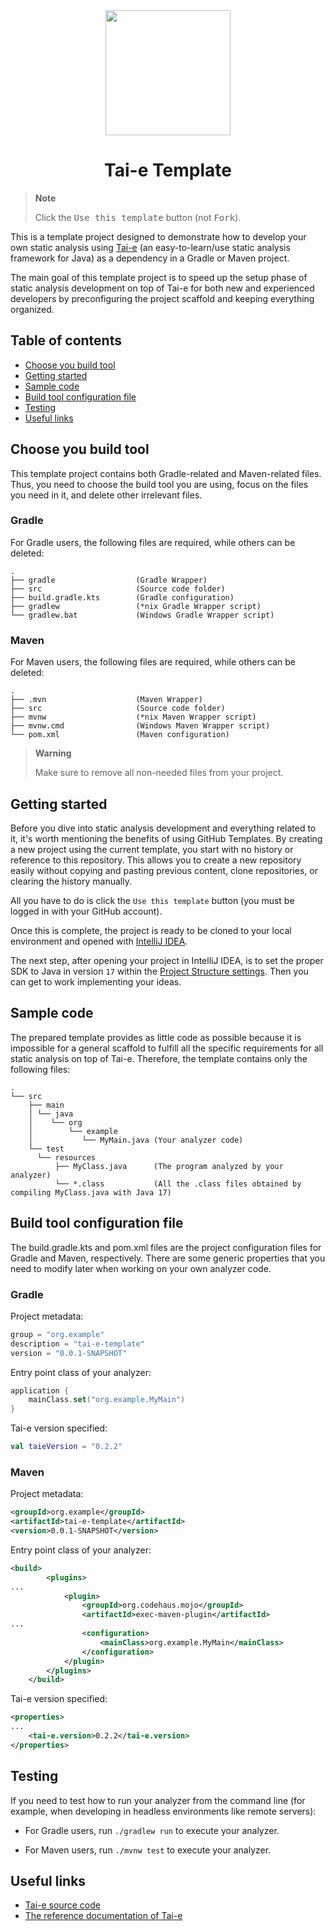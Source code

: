 <div align="center">
  <img src="https://raw.githubusercontent.com/pascal-lab/Tai-e/master/tai-e-logo.png" height="200">

# Tai-e Template

</div>

> **Note**
> 
> Click the <kbd>Use this template</kbd> button (not <kbd>Fork</kbd>).

This is a template project designed to demonstrate how to develop your own static analysis using [Tai-e](https://github.com/pascal-lab/Tai-e) (an easy-to-learn/use static analysis framework for Java) as a dependency in a Gradle or Maven project.

The main goal of this template project is to speed up the setup phase of static analysis development on top of Tai-e for both new and experienced developers by preconfiguring the project scaffold and keeping everything organized.

## Table of contents

- [Choose you build tool](#choose-you-build-tool)
- [Getting started](#getting-started)
- [Sample code](#sample-code)
- [Build tool configuration file](#build-tool-configuration-file)
- [Testing](#testing)
- [Useful links](#useful-links)

## Choose you build tool

This template project contains both Gradle-related and Maven-related files. Thus, you need to choose the build tool you are using, focus on the files you need in it, and delete other irrelevant files.

### Gradle

For Gradle users, the following files are required, while others can be deleted:

```
.
├── gradle                  (Gradle Wrapper)
├── src                     (Source code folder)
├── build.gradle.kts        (Gradle configuration)
├── gradlew                 (*nix Gradle Wrapper script)
└── gradlew.bat             (Windows Gradle Wrapper script)
```

### Maven

For Maven users, the following files are required, while others can be deleted:

```
.
├── .mvn                    (Maven Wrapper)
├── src                     (Source code folder)
├── mvnw                    (*nix Maven Wrapper script)
├── mvnw.cmd                (Windows Maven Wrapper script)
└── pom.xml                 (Maven configuration)
```



> **Warning**
> 
> Make sure to remove all non-needed files from your project.


## Getting started

Before you dive into static analysis development and everything related to it, it's worth mentioning the benefits of using GitHub Templates. By creating a new project using the current template, you start with no history or reference to this repository. This allows you to create a new repository easily without copying and pasting previous content, clone repositories, or clearing the history manually.

All you have to do is click the `Use this template` button (you must be logged in with your GitHub account).

Once this is complete, the project is ready to be cloned to your local environment and opened with [IntelliJ IDEA](https://www.jetbrains.com/idea/download).

The next step, after opening your project in IntelliJ IDEA, is to set the proper SDK to Java in version `17` within the [Project Structure settings](https://www.jetbrains.com/help/idea/project-settings-and-structure.html). Then you can get to work implementing your ideas.

## Sample code

The prepared template provides as little code as possible because it is impossible for a general scaffold to fulfill all the specific requirements for all static analysis on top of Tai-e. Therefore, the template contains only the following files:

```
.
└── src
    ├── main
    │ └── java
    │    └── org
    │        └── example
    │           └── MyMain.java (Your analyzer code)
    └── test
      └── resources
          ├── MyClass.java      (The program analyzed by your analyzer)
          └── *.class           (All the .class files obtained by compiling MyClass.java with Java 17)
```

## Build tool configuration file

The build.gradle.kts and pom.xml files are the project configuration files for Gradle and Maven, respectively. There are some generic properties that you need to modify later when working on your own analyzer code.

### Gradle

Project metadata:

```kotlin
group = "org.example"
description = "tai-e-template"
version = "0.0.1-SNAPSHOT"
```

Entry point class of your analyzer:

```kotlin
application {
    mainClass.set("org.example.MyMain")
}
```

Tai-e version specified:

```kotlin
val taieVersion = "0.2.2"
```

### Maven

Project metadata:

```xml
<groupId>org.example</groupId>
<artifactId>tai-e-template</artifactId>
<version>0.0.1-SNAPSHOT</version>
```

Entry point class of your analyzer:

```xml
<build>
        <plugins>
...
            <plugin>
                <groupId>org.codehaus.mojo</groupId>
                <artifactId>exec-maven-plugin</artifactId>
...
                <configuration>
                    <mainClass>org.example.MyMain</mainClass>
                </configuration>
            </plugin>
        </plugins>
    </build>
```

Tai-e version specified:

```xml
<properties>
...
    <tai-e.version>0.2.2</tai-e.version>
</properties>
```

## Testing

If you need to test how to run your analyzer from the command line (for example, when developing in headless environments like remote servers):

* For Gradle users, run `./gradlew run` to execute your analyzer.

* For Maven users, run `./mvnw test` to execute your analyzer.

## Useful links

* [Tai-e source code](https://github.com/pascal-lab/Tai-e)
* [The reference documentation of Tai-e](https://tai-e.pascal-lab.net/docs/index.html)
